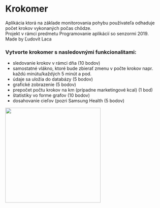 # Krokomer
Aplikácia ktorá na základe monitorovania pohybu používateľa odhaduje počet krokov vykonaných počas chôdze.<br />
Projekt v rámci predmetu Programovanie aplikácií so senzormi 2019.<br />
Made by Ľudovít Laca

### Vytvorte krokomer s nasledovnými funkcionalitami:

- sledovanie krokov v rámci dňa (10 bodov)<br/>
- samostatné vlákno, ktoré bude zbierať zmenu v počte krokov napr. každú minútu/každých 5 minút a pod.<br/>
- údaje sa uložia do databázy (5 bodov)<br/>
- grafické zobrazenie (5 bodov)<br/>
- prepočet počtu krokov na km (prípadne marketingové kcal) (1 bod)<br/>
- štatistiky vo forme grafov (10 bodov)<br/>
- dosahovanie cieľov (pozri Samsung Health (5 bodov)<br/>

<img src="https://user-images.githubusercontent.com/38889174/57987470-1220fe00-7a82-11e9-91a1-bcdc242289f9.jpg" width="300">
